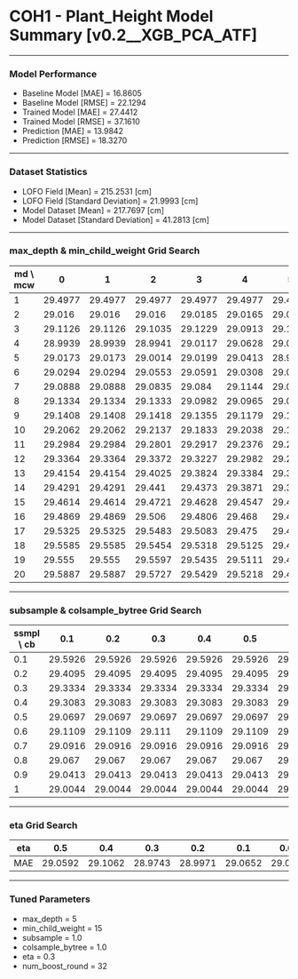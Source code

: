 # COH1 - Plant_Height Model Summary [v0.2__XGB_PCA_ATF]

***

### Model Performance

- Baseline Model [MAE] = 16.8605
- Baseline Model [RMSE] = 22.1294
- Trained Model [MAE] = 27.4412
- Trained Model [RMSE] = 37.1610
- Prediction [MAE] = 13.9842
- Prediction [RMSE] = 18.3270
***

### Dataset Statistics

- LOFO Field [Mean] = 215.2531 [cm]
- LOFO Field [Standard Deviation] = 21.9993 [cm]
- Model Dataset [Mean] = 217.7697 [cm]
- Model Dataset [Standard Deviation] = 41.2813 [cm]
***

### max_depth & min_child_weight Grid Search

|   md \ mcw |       0 |       1 |       2 |       3 |       4 |       5 |       6 |       7 |       8 |       9 |      10 |      11 |      12 |      13 |      14 |      15 |      16 |      17 |      18 |      19 |      20 |
|------------|---------|---------|---------|---------|---------|---------|---------|---------|---------|---------|---------|---------|---------|---------|---------|---------|---------|---------|---------|---------|---------|
|          1 | 29.4977 | 29.4977 | 29.4977 | 29.4977 | 29.4977 | 29.4977 | 29.4977 | 29.4977 | 29.4987 | 29.4987 | 29.496  | 29.5157 | 29.5157 | 29.5148 | 29.5135 | 29.4984 | 29.509  | 29.509  | 29.509  | 29.4943 | 29.4943 |
|          2 | 29.016  | 29.016  | 29.016  | 29.0185 | 29.0165 | 29.0792 | 29.0738 | 29.0761 | 29.0402 | 29.0426 | 29.0449 | 29.0284 | 29.0867 | 29.1052 | 29.0793 | 29.0612 | 29.0797 | 29.0872 | 29.0749 | 29.0881 | 29.0851 |
|          3 | 29.1126 | 29.1126 | 29.1035 | 29.1229 | 29.0913 | 29.11   | 29.0638 | 29.0934 | 29.0602 | 29.0512 | 29.0321 | 29.1109 | 29.0555 | 29.1217 | 29.0575 | 29.0913 | 29.1048 | 29.0536 | 29.0928 | 29.0682 | 29.0841 |
|          4 | 28.9939 | 28.9939 | 28.9941 | 29.0117 | 29.0628 | 29.0963 | 29.0328 | 29.0448 | 29.0718 | 29.0342 | 29.0846 | 29.0544 | 29.0795 | 29.0763 | 29.0972 | 29.0665 | 29.066  | 29.0454 | 29.0513 | 29.0659 | 29.0784 |
|          5 | 29.0173 | 29.0173 | 29.0014 | 29.0199 | 29.0413 | 28.9865 | 28.9927 | 28.9835 | 28.9998 | 29.0035 | 29.0378 | 28.9849 | 29.0074 | 28.9998 | 28.989  | 28.9743 | 29.0269 | 29.0086 | 29.0205 | 29.0168 | 29.0405 |
|          6 | 29.0294 | 29.0294 | 29.0553 | 29.0591 | 29.0308 | 29.0463 | 29.0535 | 29.0224 | 29.0056 | 28.9902 | 29.0079 | 28.9831 | 28.989  | 29.0065 | 28.978  | 28.9994 | 29.0271 | 29.0406 | 29.0146 | 29.0207 | 29.0433 |
|          7 | 29.0888 | 29.0888 | 29.0835 | 29.084  | 29.1144 | 29.0646 | 29.0596 | 29.0689 | 29.0472 | 29.0295 | 29.0172 | 29.0153 | 29.047  | 29.0297 | 29.0334 | 29.0095 | 29.0234 | 29.0254 | 29.003  | 29.0179 | 29.0049 |
|          8 | 29.1334 | 29.1334 | 29.1333 | 29.0982 | 29.0965 | 29.0595 | 29.0556 | 29.0666 | 29.0872 | 29.0511 | 29.0841 | 29.029  | 29.0829 | 29.0903 | 29.0447 | 29.066  | 29.0555 | 29.0246 | 29.0503 | 29.0072 | 29.027  |
|          9 | 29.1408 | 29.1408 | 29.1418 | 29.1355 | 29.1179 | 29.1112 | 29.1134 | 29.1424 | 29.1325 | 29.0802 | 29.0583 | 29.0459 | 29.049  | 29.0731 | 29.0788 | 29.0728 | 29.089  | 29.0442 | 29.0623 | 29.0509 | 29.0838 |
|         10 | 29.2062 | 29.2062 | 29.2137 | 29.1833 | 29.2038 | 29.1705 | 29.1865 | 29.1754 | 29.1573 | 29.11   | 29.1387 | 29.1392 | 29.104  | 29.1384 | 29.0971 | 29.115  | 29.0873 | 29.1056 | 29.0804 | 29.0717 | 29.0716 |
|         11 | 29.2984 | 29.2984 | 29.2801 | 29.2917 | 29.2376 | 29.225  | 29.2168 | 29.2306 | 29.211  | 29.1938 | 29.1601 | 29.1603 | 29.1731 | 29.1573 | 29.1136 | 29.109  | 29.186  | 29.1054 | 29.1151 | 29.1084 | 29.0982 |
|         12 | 29.3364 | 29.3364 | 29.3372 | 29.3227 | 29.2982 | 29.2612 | 29.2849 | 29.2529 | 29.2615 | 29.1919 | 29.2224 | 29.216  | 29.214  | 29.1832 | 29.171  | 29.1517 | 29.1594 | 29.1597 | 29.127  | 29.1206 | 29.1201 |
|         13 | 29.4154 | 29.4154 | 29.4025 | 29.3824 | 29.3384 | 29.3235 | 29.3478 | 29.3086 | 29.3008 | 29.2375 | 29.2391 | 29.2308 | 29.2244 | 29.2161 | 29.181  | 29.1889 | 29.1852 | 29.1745 | 29.1491 | 29.1285 | 29.1514 |
|         14 | 29.4291 | 29.4291 | 29.441  | 29.4373 | 29.3871 | 29.3507 | 29.3623 | 29.3566 | 29.333  | 29.3005 | 29.2644 | 29.29   | 29.2621 | 29.2469 | 29.1965 | 29.2245 | 29.1925 | 29.1707 | 29.1648 | 29.1439 | 29.1606 |
|         15 | 29.4614 | 29.4614 | 29.4721 | 29.4628 | 29.4547 | 29.4048 | 29.4154 | 29.3883 | 29.3719 | 29.3026 | 29.3325 | 29.3123 | 29.3037 | 29.259  | 29.2205 | 29.2252 | 29.2087 | 29.215  | 29.1854 | 29.1516 | 29.1415 |
|         16 | 29.4869 | 29.4869 | 29.506  | 29.4806 | 29.468  | 29.432  | 29.4079 | 29.4172 | 29.3692 | 29.3498 | 29.3336 | 29.316  | 29.305  | 29.2823 | 29.2472 | 29.2389 | 29.2555 | 29.2245 | 29.1958 | 29.2047 | 29.1758 |
|         17 | 29.5325 | 29.5325 | 29.5483 | 29.5083 | 29.475  | 29.4673 | 29.4698 | 29.4249 | 29.4013 | 29.3647 | 29.3206 | 29.3386 | 29.303  | 29.3259 | 29.2702 | 29.2674 | 29.2678 | 29.2644 | 29.1973 | 29.1887 | 29.2075 |
|         18 | 29.5585 | 29.5585 | 29.5454 | 29.5318 | 29.5125 | 29.4788 | 29.4734 | 29.4418 | 29.4026 | 29.373  | 29.3545 | 29.3465 | 29.3358 | 29.3367 | 29.2896 | 29.2681 | 29.2485 | 29.2719 | 29.2402 | 29.2395 | 29.2102 |
|         19 | 29.555  | 29.555  | 29.5597 | 29.5435 | 29.5111 | 29.4876 | 29.4667 | 29.4375 | 29.4476 | 29.3955 | 29.3778 | 29.3579 | 29.3443 | 29.3372 | 29.3145 | 29.3    | 29.2749 | 29.2561 | 29.2622 | 29.2196 | 29.2254 |
|         20 | 29.5887 | 29.5887 | 29.5727 | 29.5429 | 29.5218 | 29.487  | 29.4928 | 29.4553 | 29.4442 | 29.4074 | 29.3786 | 29.3541 | 29.3482 | 29.3295 | 29.3023 | 29.2835 | 29.2899 | 29.297  | 29.2518 | 29.2152 | 29.2253 |

***

### subsample & colsample_bytree Grid Search

|   ssmpl \ cb |     0.1 |     0.2 |     0.3 |     0.4 |     0.5 |     0.6 |     0.7 |     0.8 |     0.9 |     1.0 |
|--------------|---------|---------|---------|---------|---------|---------|---------|---------|---------|---------|
|          0.1 | 29.5926 | 29.5926 | 29.5926 | 29.5926 | 29.5926 | 29.5926 | 29.5926 | 29.5926 | 29.5926 | 29.8407 |
|          0.2 | 29.4095 | 29.4095 | 29.4095 | 29.4095 | 29.4095 | 29.4095 | 29.4095 | 29.4095 | 29.4095 | 29.4549 |
|          0.3 | 29.3334 | 29.3334 | 29.3334 | 29.3334 | 29.3334 | 29.3334 | 29.3334 | 29.3334 | 29.3334 | 29.3251 |
|          0.4 | 29.3083 | 29.3083 | 29.3083 | 29.3083 | 29.3083 | 29.3083 | 29.3083 | 29.3083 | 29.3083 | 29.2771 |
|          0.5 | 29.0697 | 29.0697 | 29.0697 | 29.0697 | 29.0697 | 29.0697 | 29.0697 | 29.0697 | 29.0697 | 29.2842 |
|          0.6 | 29.1109 | 29.1109 | 29.111  | 29.1109 | 29.1109 | 29.111  | 29.1109 | 29.111  | 29.111  | 29.0843 |
|          0.7 | 29.0916 | 29.0916 | 29.0916 | 29.0916 | 29.0916 | 29.0916 | 29.0916 | 29.0916 | 29.0916 | 29.1303 |
|          0.8 | 29.067  | 29.067  | 29.067  | 29.067  | 29.067  | 29.067  | 29.067  | 29.067  | 29.067  | 29.0223 |
|          0.9 | 29.0413 | 29.0413 | 29.0413 | 29.0413 | 29.0413 | 29.0413 | 29.0413 | 29.0413 | 29.0413 | 29.0768 |
|          1   | 29.0044 | 29.0044 | 29.0044 | 29.0044 | 29.0044 | 29.0044 | 29.0044 | 29.0044 | 29.0044 | 28.9743 |

***

### eta Grid Search

| eta   |     0.5 |     0.4 |     0.3 |     0.2 |     0.1 |    0.01 |   0.001 |
|-------|---------|---------|---------|---------|---------|---------|---------|
| MAE   | 29.0592 | 29.1062 | 28.9743 | 28.9971 | 29.0652 | 29.0141 | 83.5263 |

***

### Tuned Parameters

- max_depth = 5
- min_child_weight = 15
- subsample = 1.0
- colsample_bytree = 1.0
- eta = 0.3
- num_boost_round = 32
